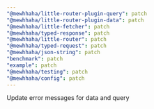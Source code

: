 ```yaml
---
"@mewhhaha/little-router-plugin-query": patch
"@mewhhaha/little-router-plugin-data": patch
"@mewhhaha/little-fetcher": patch
"@mewhhaha/typed-response": patch
"@mewhhaha/little-router": patch
"@mewhhaha/typed-request": patch
"@mewhhaha/json-string": patch
"benchmark": patch
"example": patch
"@mewhhaha/testing": patch
"@mewhhaha/config": patch
---
```


Update error messages for data and query

